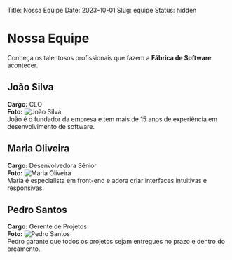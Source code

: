 Title: Nossa Equipe
Date: 2023-10-01
Slug: equipe
Status: hidden

# Nossa Equipe

Conheça os talentosos profissionais que fazem a **Fábrica de Software** acontecer.

## João Silva
**Cargo:** CEO  
**Foto:** ![João Silva](/images/joao.jpg)  
João é o fundador da empresa e tem mais de 15 anos de experiência em desenvolvimento de software.

## Maria Oliveira
**Cargo:** Desenvolvedora Sênior  
**Foto:** ![Maria Oliveira](/images/maria.jpg)  
Maria é especialista em front-end e adora criar interfaces intuitivas e responsivas.

## Pedro Santos
**Cargo:** Gerente de Projetos  
**Foto:** ![Pedro Santos](/images/pedro.jpg)  
Pedro garante que todos os projetos sejam entregues no prazo e dentro do orçamento.